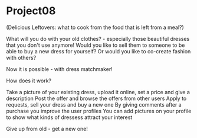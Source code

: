 Project08
=========
(Delicious Leftovers: what to cook from the food that is left from a meal?)

What will you do with your old clothes? - especially those beautiful dresses that you don't use anymore!
Would you like to sell them to someone to be able to buy a new dress for yourself?
Or would you like to co-create fashion with others?

Now it is possible - with dress matchmaker! 

How does it work?

Take a picture of your existing dress, upload it online, set a price and give a description
Post the offer and browse the offers from other users
Apply to requests, sell your dress and buy a new one
By giving comments after a purchase you improve the user profiles
You can add pictures on your profile to show what kinds of dressess attract your interest

Give up from old - get a new one!



 

